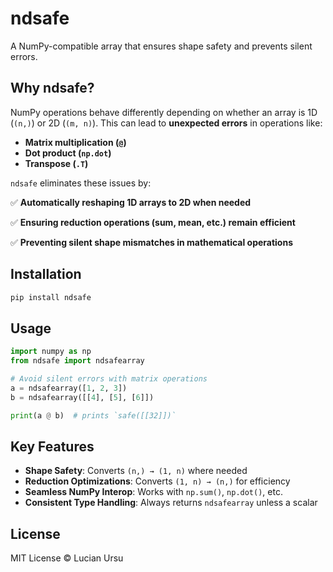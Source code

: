# ndsafe
A NumPy-compatible array that ensures shape safety and prevents silent errors.

## Why ndsafe?
NumPy operations behave differently depending on whether an array is 1D (`(n,)`)
or 2D (`(m, n)`). This can lead to **unexpected errors** in operations like:
- **Matrix multiplication (`@`)**
- **Dot product (`np.dot`)**
- **Transpose (`.T`)**

`ndsafe` eliminates these issues by:

✅ **Automatically reshaping 1D arrays to 2D when needed**

✅ **Ensuring reduction operations (sum, mean, etc.) remain efficient**

✅ **Preventing silent shape mismatches in mathematical operations**

## Installation
```sh
pip install ndsafe
```

## Usage
```py
import numpy as np
from ndsafe import ndsafearray

# Avoid silent errors with matrix operations
a = ndsafearray([1, 2, 3])
b = ndsafearray([[4], [5], [6]])

print(a @ b)  # prints `safe([[32]])`
```

## Key Features
* **Shape Safety**: Converts `(n,) → (1, n)` where needed
* **Reduction Optimizations**: Converts `(1, n) → (n,)` for efficiency
* **Seamless NumPy Interop**: Works with `np.sum()`, `np.dot()`, etc.
* **Consistent Type Handling**: Always returns `ndsafearray` unless a scalar

## License
MIT License © Lucian Ursu

